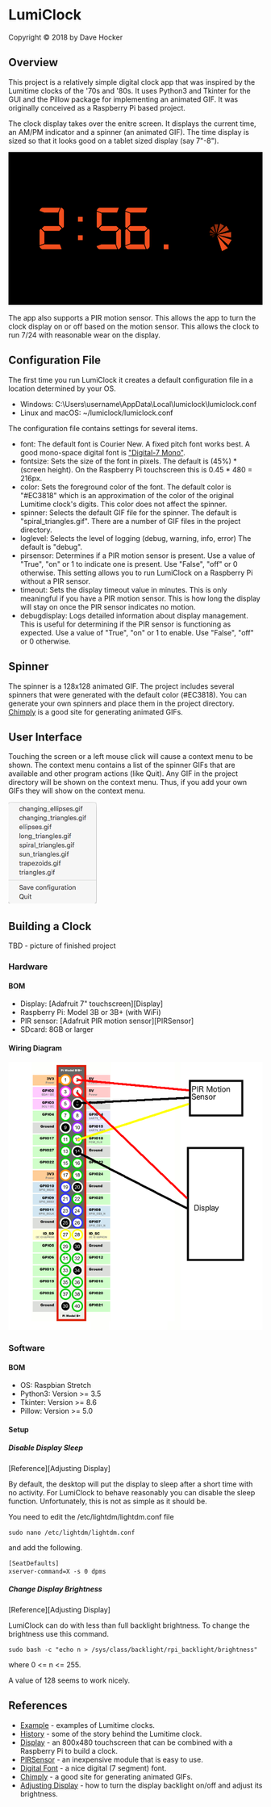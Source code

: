 # LumiClock
Copyright © 2018 by Dave Hocker

## Overview
This project is a relatively simple digital clock app that was inspired
by the Lumitime clocks of the '70s and '80s. It uses Python3 and
Tkinter for
the GUI and the Pillow package for implementing an animated GIF.
It was originally conceived as a Raspberry Pi based project.

The clock display takes over the enitre screen. It displays the current time,
an AM/PM indicator and a spinner (an animated GIF). The time display
is sized so that it looks good on a tablet sized display (say 7"-8").

![Screen Shot](https://github.com/dhocker/lumi-clock/raw/master/screenshot.png "Screen Shot")

The app also supports a PIR motion sensor. This allows the app to turn
the clock display on or off based on the motion sensor. This allows
the clock to run 7/24 with reasonable wear on the display.

## Configuration File
The first time you run LumiClock it creates a default configuration file
in a location determined by your OS.

* Windows: C:\Users\username\AppData\Local\lumiclock\lumiclock.conf
* Linux and macOS: ~/lumiclock/lumiclock.conf

The configuration file contains settings for several items.
* font: The default font is Courier New. A fixed pitch font works best.
A good mono-space digital font is
["Digital-7 Mono"](https://www.dafont.com/digital-7.font).
* fontsize: Sets the size of the font in pixels. The default is
(45%) * (screen height). On the Raspberry Pi touchscreen this is
0.45 * 480 = 216px.
* color: Sets the foreground color of the font. The default color
is "#EC3818" which is an approximation of the color of the original
Lumitime clock's digits. This color does not affect the spinner.
* spinner: Selects the default GIF file for the spinner. The
default is "spiral_triangles.gif". There are a number of GIF files
in the project directory.
* loglevel: Selects the level of logging (debug, warning, info, error)
The default is "debug".
* pirsensor: Determines if a PIR motion sensor is present. Use a
value of "True", "on" or 1 to indicate one is present. Use "False",
"off" or 0 otherwise. This setting allows you to run LumiClock on
a Raspberry Pi without a PIR sensor.
* timeout: Sets the display timeout value in minutes. This is only
meaningful if you have a PIR motion sensor. This is how long the
display will stay on once the PIR sensor indicates no motion.
* debugdisplay: Logs detailed information about display
management. This is useful for determining if the PIR sensor is
functioning as expected. Use a
value of "True", "on" or 1 to enable. Use "False",
"off" or 0 otherwise.

## Spinner
The spinner is a 128x128 animated GIF. The project includes several
spinners that were generated with the default color (#EC3818). You can
generate your own spinners and place them in the project directory.
[Chimply](http://www.chimply.com/Generator) is a good site for
generating animated GIFs.

## User Interface
Touching the screen or a left mouse click will cause a context menu
to be shown. The context menu contains a list of the spinner GIFs
that are available and other program actions (like Quit). Any GIF in
the project directory will be shown on the context menu. Thus, if you
add your own GIFs they will show on the context menu.

![Context Menu](https://github.com/dhocker/lumi-clock/raw/master/contextmenu.png "Context Menu")

## Building a Clock
TBD - picture of finished project
### Hardware
#### BOM
* Display: [Adafruit 7" touchscreen][Display]
* Raspberry Pi: Model 3B or 3B+ (with WiFi)
* PIR sensor: [Adafruit PIR motion sensor][PIRSensor]
* SDcard: 8GB or larger

#### Wiring Diagram

![Wiring Diagram](https://github.com/dhocker/lumi-clock/raw/master/LumiClock%20Wiring%20Diagram.png "Wiring Diagram")

### Software
#### BOM
* OS: Raspbian Stretch
* Python3: Version >= 3.5
* Tkinter: Version >= 8.6
* Pillow: Version >= 5.0

#### Setup

##### Disable Display Sleep
[Reference][Adjusting Display]

By default, the desktop will put the display to sleep after a short
time with no activity. For LumiClock to behave reasonably you can
disable the sleep function. Unfortunately, this is not as simple as
it should be.

You need to edit the /etc/lightdm/lightdm.conf file
```
sudo nano /etc/lightdm/lightdm.conf
```
and add the following.

```
[SeatDefaults]
xserver-command=X -s 0 dpms
```

##### Change Display Brightness
[Reference][Adjusting Display]

LumiClock can do with less than full backlight brightness. To change
the brightness use this command.
```
sudo bash -c "echo n > /sys/class/backlight/rpi_backlight/brightness"
```
where 0 <= n <= 255.

A value of 128 seems to work nicely.

## References
* [Example](https://www.youtube.com/watch?v=hhVlHwHnsEg) - examples of
Lumitime clocks.
* [History](http://www.objectplastic.com/2009/03/lumitime-clock-various-designers-tamura.html) -
some of the story behind the Lumitime clock.
* [Display](https://www.adafruit.com/product/2718) - an 800x480 touchscreen
that can be combined with a Raspberry Pi to build a clock.
* [PIRSensor](https://adafruit.com/product/189) - an inexpensive module
that is easy to use.
* [Digital Font](https://www.dafont.com/digital-7.font) - a nice digital (7 segment)
font.
* [Chimply](http://www.chimply.com/Generator) - a good site for generating
animated GIFs.
* [Adjusting Display](https://raspberrypi.stackexchange.com/questions/46225/adjusting-the-brightness-of-the-official-touchscreen-display) -
how to turn the display backlight on/off and adjust its brightness.
